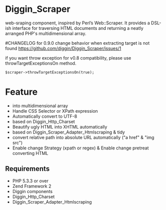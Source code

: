 Diggin_Scraper
===============
web-sraping component, inspired by Perl’s Web::Scraper. It provides a DSL-ish interface for traversing HTML documents and returning a neatly arranged PHP's multidimensional array.

#CHANGELOG for 0.9.0
change behavior when extracting target is not found
https://github.com/diggin/Diggin_Scraper/issues/1


if you want throw exception for v0.8 compatibility, please use throwTargetExceptionsOn method. 
```
$scraper->throwTargetExceptionsOn(true);
```

# Feature
- into multidimensional array
- Handle CSS Selector or XPath expression
- Automatically convert to UTF-8
 - based on Diggin_Http_Charset
- Beautify ugly HTML into XHTML automatically
 - based on Diggin_Scraper_Adapter_Htmlscraping & tidy
- convert relative path into absolute URL automatically ("a href" & "img src") 
- Enable change Strategy  (xpath or regex) & Enable change pretreat converting HTML

## Requirements
- PHP 5.3.3 or over
- Zend Framework 2
- Diggin components
 - Diggin_Http_Charset
 - Diggin_Scraper_Adapter_Htmlscraping

